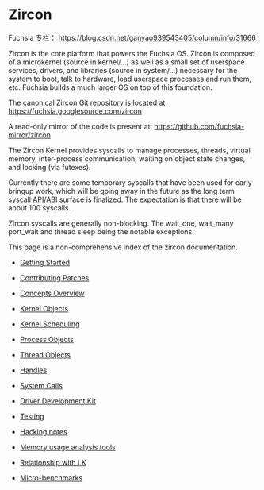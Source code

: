 # Zircon

Fuchsia 专栏： https://blog.csdn.net/ganyao939543405/column/info/31666

Zircon is the core platform that powers the Fuchsia OS.  Zircon is
composed of a microkernel (source in kernel/...) as well as a small
set of userspace services, drivers, and libraries (source in system/...)
necessary for the system to boot, talk to hardware, load userspace
processes and run them, etc.  Fuchsia builds a much larger OS on top
of this foundation.

The canonical Zircon Git repository is located
at: https://fuchsia.googlesource.com/zircon

A read-only mirror of the code is present
at: https://github.com/fuchsia-mirror/zircon

The Zircon Kernel provides syscalls to manage processes, threads,
virtual memory, inter-process communication, waiting on object state
changes, and locking (via futexes).

Currently there are some temporary syscalls that have been used for early
bringup work, which will be going away in the future as the long term
syscall API/ABI surface is finalized.  The expectation is that there will
be about 100 syscalls.

Zircon syscalls are generally non-blocking.  The wait_one, wait_many
port_wait and thread sleep being the notable exceptions.

This page is a non-comprehensive index of the zircon documentation.

+ [Getting Started](docs/getting_started.md)
+ [Contributing Patches](docs/contributing.md)

+ [Concepts Overview](docs/concepts.md)
+ [Kernel Objects](docs/objects.md)
+ [Kernel Scheduling](docs/kernel_scheduling.md)
+ [Process Objects](docs/objects/process.md)
+ [Thread Objects](docs/objects/thread.md)
+ [Handles](docs/handles.md)
+ [System Calls](docs/syscalls.md)

+ [Driver Development Kit](docs/ddk/overview.md)

+ [Testing](docs/testing.md)
+ [Hacking notes](docs/hacking.md)
+ [Memory usage analysis tools](docs/memory.md)
+ [Relationship with LK](docs/zx_and_lk.md)
+ [Micro-benchmarks](docs/benchmarks/microbenchmarks.md)
